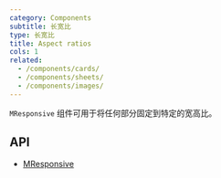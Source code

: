 ```yaml
---
category: Components
subtitle: 长宽比
type: 长宽比
title: Aspect ratios
cols: 1
related:
  - /components/cards/
  - /components/sheets/
  - /components/images/
---
```


`MResponsive` 组件可用于将任何部分固定到特定的宽高比。

## API

- [MResponsive](/docs/api/MResponsive)
